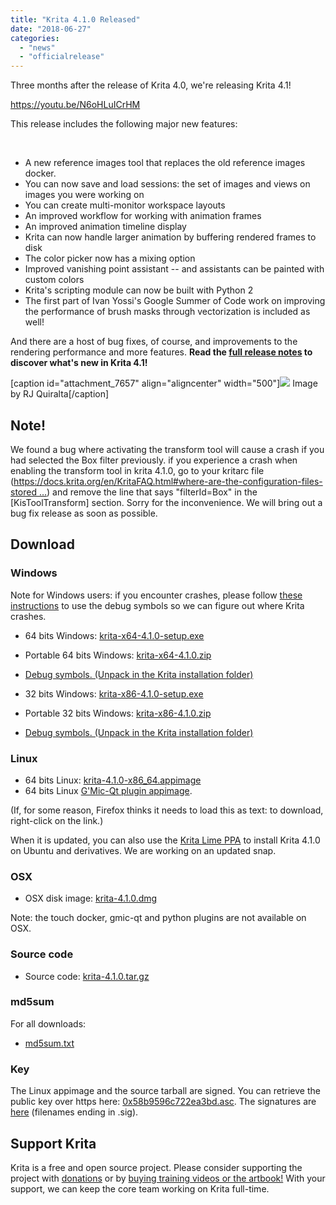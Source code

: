 ```yaml
---
title: "Krita 4.1.0 Released"
date: "2018-06-27"
categories: 
  - "news"
  - "officialrelease"
---
```


Three months after the release of Krita 4.0, we're releasing Krita 4.1!

https://youtu.be/N6oHLuICrHM

This release includes the following major new features:

 

- A new reference images tool that replaces the old reference images docker.
- You can now save and load sessions: the set of images and views on images you were working on
- You can create multi-monitor workspace layouts
- An improved workflow for working with animation frames
- An improved animation timeline display
- Krita can now handle larger animation by buffering rendered frames to disk
- The color picker now has a mixing option
- Improved vanishing point assistant -- and assistants can be painted with custom colors
- Krita's scripting module can now be built with Python 2
- The first part of Ivan Yossi's Google Summer of Code work on improving the performance of brush masks through vectorization is included as well!

And there are a host of bug fixes, of course, and improvements to the rendering performance and more features. **Read the [full release notes](/krita-4-1-release-notes/) to discover what's new in Krita 4.1!**

\[caption id="attachment\_7657" align="aligncenter" width="500"\][![](../images/krita_41-1024x1024.png)](https://krita.org/wp-content/uploads/2018/06/krita_41.png) Image by RJ Quiralta\[/caption\]

## Note!

We found a bug where activating the transform tool will cause a crash if you had selected the Box filter previously. if you experience a crash when enabling the transform tool in krita 4.1.0, go to your kritarc file ([https://docs.krita.org/en/KritaFAQ.html#where-are-the-configuration-files-stored …](https://docs.krita.org/en/KritaFAQ.html#where-are-the-configuration-files-stored "https://docs.krita.org/en/KritaFAQ.html#where-are-the-configuration-files-stored")) and remove the line that says "filterId=Box" in the \[KisToolTransform\] section. Sorry for the inconvenience. We will bring out a bug fix release as soon as possible.

## Download

### Windows

Note for Windows users: if you encounter crashes, please follow [these instructions](https://docs.krita.org/en/reference_manual/dr_minw_debugger.html#dr-minw) to use the debug symbols so we can figure out where Krita crashes.

- 64 bits Windows: [krita-x64-4.1.0-setup.exe](https://download.kde.org/stable/krita/4.1.0/krita-x64-4.1.0-setup.exe)
- Portable 64 bits Windows: [krita-x64-4.1.0.zip](https://download.kde.org/stable/krita/4.1.0/krita-x64-4.1.0.zip)
- [Debug symbols. (Unpack in the Krita installation folder)](https://download.kde.org/stable/krita/4.1.0/krita-x64-4.1.0-dbg.zip)

- 32 bits Windows: [krita-x86-4.1.0-setup.exe](https://download.kde.org/stable/krita/4.1.0/krita-x86-4.1.0-setup.exe)
- Portable 32 bits Windows: [krita-x86-4.1.0.zip](https://download.kde.org/stable/krita/4.1.0/krita-x86-4.1.0.zip)
- [Debug symbols. (Unpack in the Krita installation folder)](https://download.kde.org/stable/krita/4.1.0/krita-x86-4.1.0-dbg.zip)

### Linux

- 64 bits Linux: [krita-4.1.0-x86\_64.appimage](https://download.kde.org/stable/krita/4.1.0/krita-4.1.0-x86_64.appimage)
- 64 bits Linux [G'Mic-Qt plugin appimage](https://download.kde.org/stable/krita/4.1.0/gmic_krita_qt-x86_64.appimage).

(If, for some reason, Firefox thinks it needs to load this as text: to download, right-click on the link.)

When it is updated, you can also use the [Krita Lime PPA](https://launchpad.net/%7Ekritalime/+archive/ubuntu/ppa) to install Krita 4.1.0 on Ubuntu and derivatives. We are working on an updated snap.

### OSX

- OSX disk image: [krita-4.1.0.dmg](https://download.kde.org/stable/krita/4.1.0/krita-4.1.0.dmg)

Note: the touch docker, gmic-qt and python plugins are not available on OSX.

### Source code

- Source code: [krita-4.1.0.tar.gz](https://download.kde.org/stable/krita/4.1.0/krita-4.1.0.tar.gz)

### md5sum

For all downloads:

- [md5sum.txt](https://download.kde.org/stable/krita/4.1.0/md5sum.txt)

### Key

The Linux appimage and the source tarball are signed. You can retrieve the public key over https here: [0x58b9596c722ea3bd.asc](https://share.kde.org/index.php/s/fJ99V5mZvuyD0z8). The signatures are [here](http://download.kde.org/stable/krita/4.1.0/) (filenames ending in .sig).

## Support Krita

Krita is a free and open source project. Please consider supporting the project with [donations](/support-us/donations/) or by [buying training videos or the artbook!](/support-us/shop) With your support, we can keep the core team working on Krita full-time.
